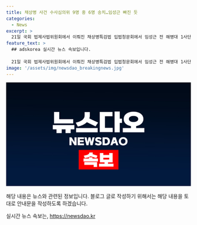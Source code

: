 ```yaml
---
title: 채상병 사건 수사심의위 9명 중 6명 송치…임성근 빠진 듯
categories:
  - News
excerpt: >
  21일 국회 법제사법위원회에서 이뤄진 채상병특검법 입법청문회에서 임성근 전 해병대 1사단장이 증인선서를 거부하는 입장을 밝혔습니다. 경찰 수사심의위는 임 전 사단장을 포함한 9명 중 6명은 혐의가 있고 3명은 없다는 결론을 내렸습니다. 수사 결과는 다음주 월요일 발표되며, 이에 따라 임 전 사단장의 송치 여부에 관한 논란이 예상됩니다. 현재 진행 중인 공수처 수사 방향과의 충돌 가능성도 우려되고 있습니다.
feature_text: >
  ## adskorea 실시간 뉴스 속보입니다.

  21일 국회 법제사법위원회에서 이뤄진 채상병특검법 입법청문회에서 임성근 전 해병대 1사단장이 증인선서를 거부하는 입장을 밝혔습니다. 경찰 수사심의위는 임 전 사단장을 포함한 9명 중 6명은 혐의가 있고 3명은 없다는 결론을 내렸습니다. 수사 결과는 다음주 월요일 발표되며, 이에 따라 임 전 사단장의 송치 여부에 관한 논란이 예상됩니다. 현재 진행 중인 공수처 수사 방향과의 충돌 가능성도 우려되고 있습니다.
image: '/assets/img/newsdao_breakingnews.jpg'
---
```


<p><img src="/assets/img/newsdao_breakingnews.jpg" alt="adskorea 속보" /></p>

<p>해당 내용은 뉴스와 관련된 정보입니다. 블로그 글로 작성하기 위해서는 해당 내용을 토대로 안내문을 작성하도록 하겠습니다.</p>
실시간 뉴스 속보는, <a href="https://newsdao.kr" rel="dofollow">https://newsdao.kr</a>


